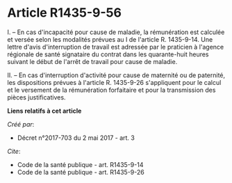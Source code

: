 # Article R1435-9-56

I. – En cas d'incapacité pour cause de maladie, la rémunération est calculée et versée selon les modalités prévues au I de
l'article R. 1435-9-14. Une lettre d'avis d'interruption de travail est adressée par le praticien à l'agence régionale de
santé signataire du contrat dans les quarante-huit heures suivant le début de l'arrêt de travail pour cause de maladie. 

II. – En cas d'interruption d'activité pour cause de maternité ou de paternité, les dispositions prévues à l'article R.
1435-9-26 s'appliquent pour le calcul et le versement de la rémunération forfaitaire et pour la transmission des pièces
justificatives.

**Liens relatifs à cet article**

_Créé par_:

  - Décret n°2017-703 du 2 mai 2017 - art. 3

_Cite_:

  - Code de la santé publique - art. R1435-9-14
  - Code de la santé publique - art. R1435-9-26
